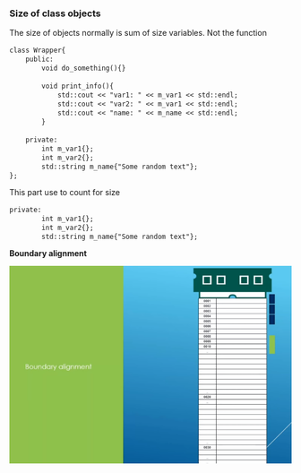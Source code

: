### Size of class objects

The size of objects normally is sum of size variables. Not the function

	class Wrapper{
		public:
			void do_something(){}

			void print_info(){
				std::cout << "var1: " << m_var1 << std::endl;
				std::cout << "var2: " << m_var1 << std::endl;
				std::cout << "name: " << m_name << std::endl;
			}

		private:
			int m_var1{};
			int m_var2{};
			std::string m_name{"Some random text"};
	};

This part use to count for size

	private:
			int m_var1{};
			int m_var2{};
			std::string m_name{"Some random text"};

**Boundary alignment**

![cap](cap.png)